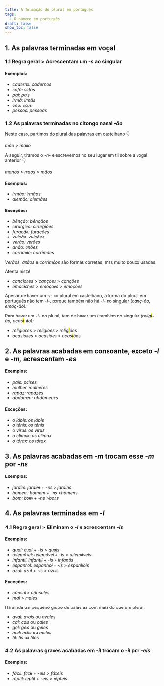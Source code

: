 ```yaml
---
title: A formação do plural em português
tags:
  - O número em português
draft: false
show_toc: false
---
```

## 1. As palavras terminadas em vogal

### 1.1 Regra geral > Acrescentam um *-s* ao singular

#### Exemplos:
- *caderno:* *cadernos*
- *sofá:* *sofás*
- *pai:* *pais*
- *irmã:* *irmãs*
- *céu:* *céus*
- *pessoa:* *pessoas*

### 1.2 As palavras terminadas no ditongo nasal *-ão*

Neste caso, partimos do plural das palavras em castelhano 👇

*mão > mano*

A seguir, tiramos o *-n-* e escrevemos no seu lugar um til sobre a vogal anterior 👇

*manos > maos > mãos*

#### Exemplos:
- *irmão:* *irmãos*
- *alemão:* *alemães*

#### Exceções:
- *bênção:* *bênçãos*
- *cirurgião:* *cirurgiões*
- *furacão:* *furacões*
- *vulcão:* *vulcões*
- *verão:* *verões*
- *anão:* *anões*
- *corrimão:* *corrimões*

*Verãos,* *anãos* e *corrimãos* são formas corretas, mas muito pouco usadas.

<article>
Atenta nisto!
  
- *canc~~i~~ones* > *cançoes* > *canções* 
- *emoc~~i~~ones* > *emoçoes* > *emoções*

Apesar de haver um *-i-* no plural em castelhano, a forma do plural em português não tem *-i-,* porque também não há *-i-* no singular (*canç-ão, emoç-ão):* 

Para haver um *-i-* no plural, tem de haver um *i* também no singular *(relig<mark>i</mark>-ão, ocas<mark>i</mark>-ão):* 

- *religiones* > *religioes* > *relig<mark>i</mark>ões*
- *ocasiones* > *ocasioes* > *ocas<mark>i</mark>ões*
  
</article>

## 2. As palavras acabadas em consoante, exceto *-l* e *-m,* acrescentam *-es*

#### Exemplos:

- *país:* *países*
- *mulher:* *mulheres*
- *rapaz:* *rapazes*
- *abdómen:* *abdómenes*
  
#### Exceções: 
- *o lápis:* *os lápis*
- *o ténis:* *os ténis*
- *o vírus:* *os vírus*
- *o clímax:* *os clímax*
- *o tórax:* *os tórax*


## 3. As palavras acabadas em *-m* trocam esse *-m* por *-ns*

#### Exemplos:

- *jardim:* *jardi~~m~~* + *-ns* > *jardins*
- *homem:* *home~~m~~* + *-ns* >*homens*
- *bom:* *bo~~m~~* + *-ns* >*bons*


## 4. As palavras terminadas em *-l*

### 4.1 Regra geral > Eliminam o *-l* e acrescentam *-is*

#### Exemplos:

- *qual:* *qua~~l~~* + *-is* > *quais*
- *telemóvel:* *telemóve~~l~~* + *-is* > *telemóveis*
- *infantil:* *infanti~~l~~* + *-is* > *infantis*
- *espanhol:* *espanho~~l~~* + *-is* > *espanhóis*
- *azul:* *azu~~l~~* + *-is* > *azuis*

#### Exceções: 

- *cônsul* > *cônsules* 
- *mal* > *males*

Há ainda um pequeno grupo de palavras com mais do que um plural:

- *aval:* *avais* ou *avales*
- *cal:* *cais* ou *cales*
- *gel:* *géis* ou *geles*
- *mel:* *méis* ou *meles*
- *til:* *tis* ou *tiles*

### 4.2 As palavras graves acabadas em *-il* trocam o *-il* por -*eis*

#### Exemplos:

- *fácil:* *fác~~il~~* + *-eis* > *fáceis*
- *réptil:* *répt~~il~~* + *-eis* > *répteis*
